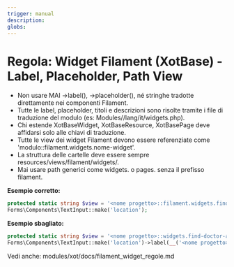 ```yaml
---
trigger: manual
description:
globs:
---
```

# Regola: Widget Filament (XotBase) - Label, Placeholder, Path View

- Non usare MAI ->label(), ->placeholder(), né stringhe tradotte direttamente nei componenti Filament.
- Tutte le label, placeholder, titoli e descrizioni sono risolte tramite i file di traduzione del modulo (es: Modules/<nome progetto>/lang/it/widgets.php).
- Chi estende XotBaseWidget, XotBaseResource, XotBasePage deve affidarsi solo alle chiavi di traduzione.
- Tutte le view dei widget Filament devono essere referenziate come 'modulo::filament.widgets.nome-widget'.
- La struttura delle cartelle deve essere sempre resources/views/filament/widgets/.
- Mai usare path generici come widgets. o pages. senza il prefisso filament.

**Esempio corretto:**
```php
protected static string $view = '<nome progetto>::filament.widgets.find-doctor-and-appointment';
Forms\Components\TextInput::make('location');
```
**Esempio sbagliato:**
```php
protected static string $view = '<nome progetto>::widgets.find-doctor-and-appointment';
Forms\Components\TextInput::make('location')->label(__('<nome progetto>::widgets.find_doctor.location_label'));
```

Vedi anche: modules/xot/docs/filament_widget_regole.md
